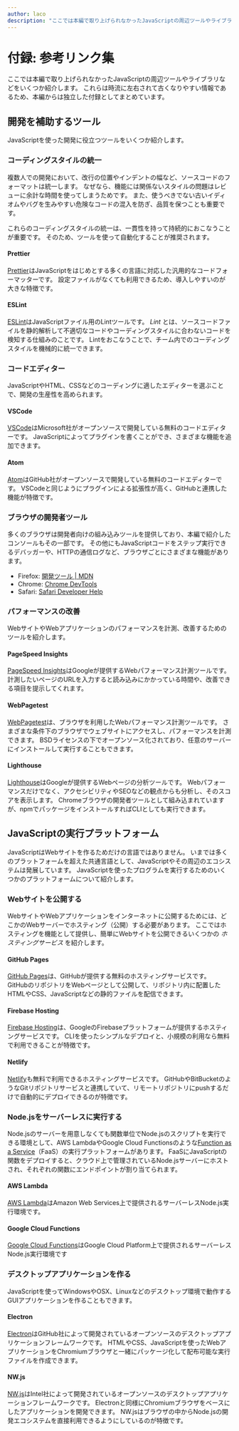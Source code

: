 ```yaml
---
author: laco
description: "ここでは本編で取り上げられなかったJavaScriptの周辺ツールやライブラリなどをいくつか紹介します。"
---
```


# 付録: 参考リンク集

ここでは本編で取り上げられなかったJavaScriptの周辺ツールやライブラリなどをいくつか紹介します。
これらは時流に左右されて古くなりやすい情報であるため、本編からは独立した付録としてまとめています。

## 開発を補助するツール

JavaScriptを使った開発に役立つツールをいくつか紹介します。

### コーディングスタイルの統一

複数人での開発において、改行の位置やインデントの幅など、ソースコードのフォーマットは統一します。
なぜなら、機能には関係ないスタイルの問題はレビューに余計な時間を使ってしまうためです。
また、使うべきでない古いイディオムやバグを生みやすい危険なコードの混入を防ぎ、品質を保つことも重要です。

これらのコーディングスタイルの統一は、一貫性を持って持続的におこなうことが重要です。
そのため、ツールを使って自動化することが推奨されます。

#### Prettier

[Prettier][]はJavaScriptをはじめとする多くの言語に対応した汎用的なコードフォーマッターです。
設定ファイルがなくても利用できるため、導入しやすいのが大きな特徴です。

#### ESLint

[ESLint][]はJavaScriptファイル用のLintツールです。
_Lint_ とは、ソースコードファイルを静的解析して不適切なコードやコーディングスタイルに合わないコードを検知する仕組みのことです。
Lintをおこなうことで、チーム内でのコーディングスタイルを機械的に統一できます。

### コードエディター

JavaScriptやHTML、CSSなどのコーディングに適したエディターを選ぶことで、開発の生産性を高められます。

#### VSCode

[VSCode][]はMicrosoft社がオープンソースで開発している無料のコードエディターです。
JavaScriptによってプラグインを書くことができ、さまざまな機能を追加できます。

#### Atom

[Atom][]はGitHub社がオープンソースで開発している無料のコードエディターです。
VSCodeと同じようにプラグインによる拡張性が高く、GitHubと連携した機能が特徴です。

### ブラウザの開発者ツール

多くのブラウザは開発者向けの組み込みツールを提供しており、本編で紹介したコンソールもその一部です。
その他にもJavaScriptコードをステップ実行できるデバッガーや、HTTPの通信ログなど、ブラウザごとにさまざまな機能があります。

- Firefox: [開発ツール | MDN][]
- Chrome: [Chrome DevTools][]
- Safari: [Safari Developer Help][]

### パフォーマンスの改善

WebサイトやWebアプリケーションのパフォーマンスを計測、改善するためのツールを紹介します。

#### PageSpeed Insights

[PageSpeed Insights][]はGoogleが提供するWebパフォーマンス計測ツールです。
計測したいページのURLを入力すると読み込みにかかっている時間や、改善できる項目を提示してくれます。

#### WebPagetest

[WebPagetest][]は、ブラウザを利用したWebパフォーマンス計測ツールです。
さまざまな条件下のブラウザでウェブサイトにアクセスし、パフォーマンスを計測できます。
BSDライセンスの下でオープンソース化されており、任意のサーバーにインストールして実行することもできます。

#### Lighthouse

[Lighthouse][]はGoogleが提供するWebページの分析ツールです。
Webパフォーマンスだけでなく、アクセシビリティやSEOなどの観点からも分析し、そのスコアを表示します。
Chromeブラウザの開発者ツールとして組み込まれていますが、npmでパッケージをインストールすればCLIとしても実行できます。

## JavaScriptの実行プラットフォーム

JavaScriptはWebサイトを作るためだけの言語ではありません。
いまでは多くのプラットフォームを超えた共通言語として、JavaScriptやその周辺のエコシステムは発展しています。
JavaScriptを使ったプログラムを実行するためのいくつかのプラットフォームについて紹介します。

### Webサイトを公開する

WebサイトやWebアプリケーションをインターネットに公開するためには、どこかのWebサーバーでホスティング（公開）する必要があります。
ここではホスティングを機能として提供し、簡単にWebサイトを公開できるいくつかの _ホスティングサービス_ を紹介します。

#### GitHub Pages

[GitHub Pages][]は、GitHubが提供する無料のホスティングサービスです。
GitHubのリポジトリをWebページとして公開して、リポジトリ内に配置したHTMLやCSS、JavaScriptなどの静的ファイルを配信できます。

#### Firebase Hosting

[Firebase Hosting][]は、GoogleのFirebaseプラットフォームが提供するホスティングサービスです。
CLIを使ったシンプルなデプロイと、小規模の利用なら無料で利用できることが特徴です。

#### Netlify

[Netlify][]も無料で利用できるホスティングサービスです。
GitHubやBitBucketのようなGitリポジトリサービスと連携していて、リモートリポジトリにpushするだけで自動的にデプロイできるのが特徴です。

### Node.jsをサーバーレスに実行する

Node.jsのサーバーを用意しなくても関数単位でNode.jsのスクリプトを実行できる環境として、AWS LambdaやGoogle Cloud Functionsのような[Function as a Service][]（FaaS）の実行プラットフォームがあります。
FaaSにJavaScriptの関数をデプロイすると、クラウド上で管理されているNode.jsサーバーにホストされ、それぞれの関数にエンドポイントが割り当てられます。

#### AWS Lambda

[AWS Lambda][]はAmazon Web Services上で提供されるサーバーレスNode.js実行環境です。

#### Google Cloud Functions

[Google Cloud Functions][]はGoogle Cloud Platform上で提供されるサーバーレスNode.js実行環境です


### デスクトップアプリケーションを作る

JavaScriptを使ってWindowsやOSX、Linuxなどのデスクトップ環境で動作するGUIアプリケーションを作ることもできます。


#### Electron

[Electron][]はGitHub社によって開発されているオープンソースのデスクトップアプリケーションフレームワークです。
HTMLやCSS、JavaScriptを使ったWebアプリケーションをChromiumブラウザと一緒にパッケージ化して配布可能な実行ファイルを作成できます。

#### NW.js

[NW.js][]はIntel社によって開発されているオープンソースのデスクトップアプリケーションフレームワークです。
Electronと同様にChromiumブラウザをベースにしたアプリケーションを開発できます。
NW.jsはブラウザの中からNode.jsの開発エコシステムを直接利用できるようにしているのが特徴です。

[ESLint]: https://eslint.org/
[Prettier]: https://prettier.io/
[stylelint]: https://stylelint.io/

[VSCode]: https://code.visualstudio.com/
[Atom]: https://atom.io/

[開発ツール | MDN]: https://developer.mozilla.org/ja/docs/Tools
[Chrome DevTools]: https://developers.google.com/web/tools/chrome-devtools/?hl=ja
[Safari Developer Help]: https://support.apple.com/ja-jp/guide/safari-developer/welcome/mac

[PageSpeed Insights]: https://developers.google.com/speed/pagespeed/insights/
[WebPagetest]: https://www.webpagetest.org/
[Lighthouse]: https://developers.google.com/web/tools/lighthouse/?hl=ja

[GitHub Pages]: https://pages.github.com/
[Firebase Hosting]: https://firebase.google.com/products/hosting/?hl=ja
[Netlify]: https://www.netlify.com/

[AWS Lambda]: https://aws.amazon.com/jp/lambda/
[Google Cloud Functions]: https://cloud.google.com/functions/
[Function as a Service]: https://en.wikipedia.org/wiki/Function_as_a_service

[Electron]: https://electronjs.org/
[NW.js]: https://nwjs.io/

